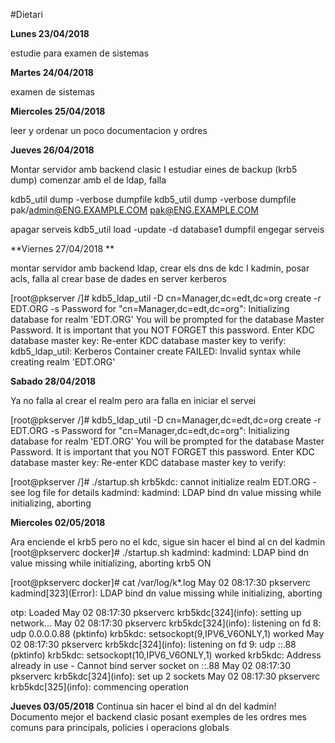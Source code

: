#Dietari

**Lunes 23/04/2018**

estudie para examen de sistemas

**Martes 24/04/2018**

examen de sistemas

**Miercoles 25/04/2018**

leer y ordenar un poco documentacion y ordres

**Jueves 26/04/2018**

Montar servidor amb backend clasic I estudiar eines de backup (krb5 dump)
comenzar amb el de ldap, falla

kdb5_util dump -verbose dumpfile
kdb5_util dump -verbose dumpfile pak/admin@ENG.EXAMPLE.COM pak@ENG.EXAMPLE.COM

apagar serveis
kdb5_util load -update -d database1 dumpfil
engegar serveis

**Viernes 27/04/2018 **

montar servidor amb backend ldap, crear els dns de kdc I kadmin, posar acls, falla al crear base de dades en server kerberos

[root@pkserver /]# kdb5_ldap_util -D cn=Manager,dc=edt,dc=org create -r EDT.ORG -s
Password for "cn=Manager,dc=edt,dc=org": 
Initializing database for realm 'EDT.ORG'
You will be prompted for the database Master Password.
It is important that you NOT FORGET this password.
Enter KDC database master key: 
Re-enter KDC database master key to verify: 
kdb5_ldap_util: Kerberos Container create FAILED: Invalid syntax while creating realm 'EDT.ORG'

**Sabado 28/04/2018**

Ya no falla al crear el realm pero ara falla en iniciar el servei

[root@pkserver /]# kdb5_ldap_util -D cn=Manager,dc=edt,dc=org create -r EDT.ORG -s
Password for "cn=Manager,dc=edt,dc=org": 
Initializing database for realm 'EDT.ORG'
You will be prompted for the database Master Password.
It is important that you NOT FORGET this password.
Enter KDC database master key: 
Re-enter KDC database master key to verify: 

[root@pkserver /]# ./startup.sh 
krb5kdc: cannot initialize realm EDT.ORG - see log file for details
kadmind: kadmind: LDAP bind dn value missing while initializing, aborting

**Miercoles 02/05/2018**

Ara enciende el krb5 pero no el kdc, sigue sin hacer el bind al cn del kadmin
[root@pkserverc docker]# ./startup.sh 
kadmind: kadmind: LDAP bind dn value missing while initializing, aborting
krb5 ON


[root@pkserverc docker]# cat /var/log/k*.log
May 02 08:17:30 pkserverc kadmind\[323](Error): LDAP bind dn value missing while initializing, aborting

otp: Loaded
May 02 08:17:30 pkserverc krb5kdc\[324](info): setting up network...
May 02 08:17:30 pkserverc krb5kdc\[324](info): listening on fd 8: udp 0.0.0.0.88 (pktinfo)
krb5kdc: setsockopt(9,IPV6_V6ONLY,1) worked
May 02 08:17:30 pkserverc krb5kdc\[324](info): listening on fd 9: udp ::.88 (pktinfo)
krb5kdc: setsockopt(10,IPV6_V6ONLY,1) worked
krb5kdc: Address already in use - Cannot bind server socket on ::.88
May 02 08:17:30 pkserverc krb5kdc\[324](info): set up 2 sockets
May 02 08:17:30 pkserverc krb5kdc\[325](info): commencing operation

**Jueves 03/05/2018**
Continua sin hacer el bind al dn del kadmin!
Documento mejor el backend clasic posant exemples de les ordres mes comuns para principals,
policies i operacions globals






